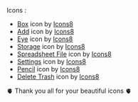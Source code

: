 Icons :
- <a target="_blank" href="https://icons8.com/icon/88555/box">Box</a> icon by <a target="_blank" href="https://icons8.com">Icons8</a>
- <a target="_blank" href="https://icons8.com/icon/84991/add">Add</a> icon by <a target="_blank" href="https://icons8.com">Icons8</a>
- <a target="_blank" href="https://icons8.com/icon/y1cOjmTwueTM/eye">Eye</a> icon by <a target="_blank" href="https://icons8.com">Icons8</a>
- <a target="_blank" href="https://icons8.com/icon/g7bpjVpzK8OP/storage">Storage</a> icon by <a target="_blank" href="https://icons8.com">Icons8</a>
- <a target="_blank" href="https://icons8.com/icon/GWARNsbD1VvT/spreadsheet-file">Spreadsheet File</a> icon by <a target="_blank" href="https://icons8.com">Icons8</a>
- <a target="_blank" href="https://icons8.com/icon/ypbjWY6IgWXR/settings">Settings</a> icon by <a target="_blank" href="https://icons8.com">Icons8</a>
- <a target="_blank" href="https://icons8.com/icon/e1XZ25Bcs3PM/pencil">Pencil</a> icon by <a target="_blank" href="https://icons8.com">Icons8</a>
- <a target="_blank" href="https://icons8.com/icon/qwyNNyYt2ZVe/delete-trash">Delete Trash</a> icon by <a target="_blank" href="https://icons8.com">Icons8</a>



🫀 Thank you all for your beautiful icons 🫀
